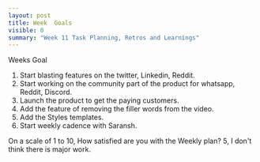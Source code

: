 ```yaml
---
layout: post
title: Week  Goals
visible: 0
summary: "Week 11 Task Planning, Retros and Learnings"
---
```


Weeks Goal
1. Start blasting features on the twitter, Linkedin, Reddit.
2. Start working on the community part of the product for whatsapp, Reddit, Discord.
3. Launch the product to get the paying customers.
4. Add the feature of removing the filler words from the video.
5. Add the Styles templates.
6. Start weekly cadence with Saransh.


On a scale of 1 to 10, How satisfied are you with the Weekly plan? 5, I don't think there is major work.

